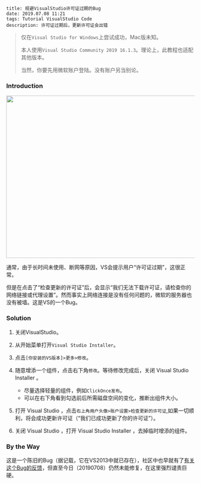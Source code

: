 ```
title: 规避VisualStudio许可证过期的Bug
date: 2019.07.08 11:21
tags: Tutorial VisualStudio Code
description: 许可证过期后，更新许可证会出错
```

> 仅在`Visual Studio for Windows`上尝试成功，Mac版未知。
>
> 本人使用`Visual Studio Community 2019 16.1.3`。理论上，此教程也适配其他版本。
>
> 当然，你要先用微软账户登陆。没有账户另当别论。

### Introduction

<img src="/res/20190708-1121-001.webp" width="655" height="435">

通常，由于长时间未使用、断网等原因，VS会提示用户“许可证过期”，这很正常。

但是在点击了“检查更新的许可证”后，会显示“我们无法下载许可证，请检查你的网络链接或代理设置”。然而事实上网络连接是没有任何问题的，微软的服务器也没有被墙。这是VS的一个Bug。

### Solution

1. 关闭VisualStudio。

2. 从开始菜单打开`Visual Studio Installer`。

3. 点击`[你安装的VS版本]>更多>修改`。

4. 随意增添一个组件，点击右下角`修改`。等待修改完成后，关闭 Visual Studio Installer 。
    * 尽量选择轻量的组件，例如`ClickOnce发布`。
    * 可以在右下角看到勾选前后所需磁盘空间的变化，推断出组件大小。

5. 打开 Visual Studio ，点击`右上角用户头像>账户设置>检查更新的许可证`,如果一切顺利，将会成功更新许可证（“我们已成功更新了你的许可证”）。

6. 关闭 Visual Studio ，打开 Visual Studio Installer ，去掉临时增添的组件。

### By the Way

这是一个陈旧的Bug（据记载，它在VS2013中就已存在），社区中也早就有了[有关这个Bug的反馈](https://developercommunity.visualstudio.com/content/problem/69380/unable-to-update-license-1.html)，但直至今日（20190708）仍然未能修复，在这里强烈谴责巨硬。
